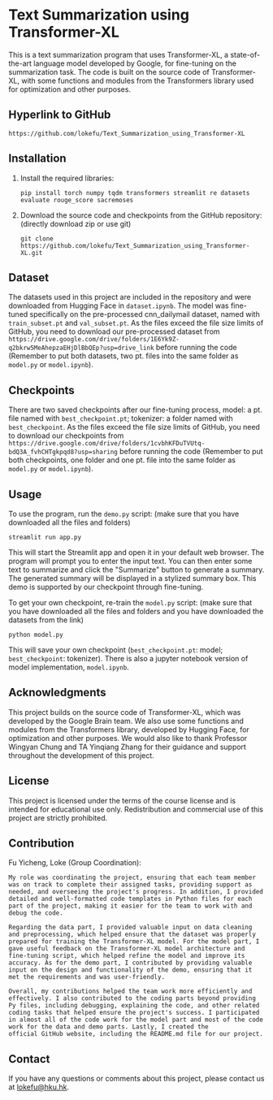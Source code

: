 # Text Summarization using Transformer-XL

This is a text summarization program that uses Transformer-XL, a state-of-the-art language model developed by Google, for fine-tuning on the summarization task. The code is built on the source code of Transformer-XL, with some functions and modules from the Transformers library used for optimization and other purposes.

## Hyperlink to GitHub

```
https://github.com/lokefu/Text_Summarization_using_Transformer-XL
```

## Installation

1. Install the required libraries:

   `````
   pip install torch numpy tqdm transformers streamlit re datasets evaluate rouge_score sacremoses
   `````

2. Download the source code and checkpoints from the GitHub repository: (directly download zip or use git)

   ````
   git clone https://github.com/lokefu/Text_Summarization_using_Transformer-XL.git
   `````

## Dataset

The datasets used in this project are included in the repository and were downloaded from Hugging Face in `dataset.ipynb`. The model was fine-tuned specifically on the pre-processed cnn_dailymail dataset, named with `train_subset.pt` and `val_subset.pt`. As the files exceed the file size limits of GitHub, you need to download our pre-processed dataset from `https://drive.google.com/drive/folders/1E6Yk9Z-q2bkrw5MeAhepzaEHjDlBbQEp?usp=drive_link` before running the code (Remember to put both datasets, two pt. files into the same folder as `model.py` or `model.ipynb`).

## Checkpoints

There are two saved checkpoints after our fine-tuning process, model: a pt. file named with `best_checkpoint.pt`; tokenizer: a folder named with `best_checkpoint`. As the files exceed the file size limits of GitHub, you need to download our checkpoints from `https://drive.google.com/drive/folders/1cvbhKFDuTVUtq-bdQ3A_fvhCHTgkpqd8?usp=sharing` before running the code (Remember to put both checkpoints, one folder and one pt. file into the same folder as `model.py` or `model.ipynb`).

## Usage

To use the program, run the `demo.py` script: (make sure that you have downloaded all the files and folders)

```
streamlit run app.py
```

This will start the Streamlit app and open it in your default web browser. The program will prompt you to enter the input text. You can then enter some text to summarize and click the "Summarize" button to generate a summary. The generated summary will be displayed in a stylized summary box. This demo is supported by our checkpoint through fine-tuning.

To get your own checkpoint, re-train the `model.py` script: (make sure that you have downloaded all the files and folders and you have downloaded the datasets from the link)

```
python model.py
```

This will save your own checkpoint (`best_checkpoint.pt`: model; `best_checkpoint`: tokenizer). There is also a jupyter notebook version of model implementation, `model.ipynb`.

## Acknowledgments

This project builds on the source code of Transformer-XL, which was developed by the Google Brain team. We also use some functions and modules from the Transformers library, developed by Hugging Face, for optimization and other purposes. We would also like to thank Professor Wingyan Chung and TA Yinqiang Zhang for their guidance and support throughout the development of this project.

## License

This project is licensed under the terms of the course license and is intended for educational use only. Redistribution and commercial use of this project are strictly prohibited.

## Contribution

Fu Yicheng, Loke (Group Coordination):

	My role was coordinating the project, ensuring that each team member was on track to complete their assigned tasks, providing support as needed, and overseeing the project's progress. In addition, I provided detailed and well-formatted code templates in Python files for each part of the project, making it easier for the team to work with and debug the code.

	Regarding the data part, I provided valuable input on data cleaning and preprocessing, which helped ensure that the dataset was properly prepared for training the Transformer-XL model. For the model part, I gave useful feedback on the Transformer-XL model architecture and fine-tuning script, which helped refine the model and improve its accuracy. As for the demo part, I contributed by providing valuable input on the design and functionality of the demo, ensuring that it met the requirements and was user-friendly.

	Overall, my contributions helped the team work more efficiently and effectively. I also contributed to the coding parts beyond providing Py files, including debugging, explaining the code, and other related coding tasks that helped ensure the project's success. I participated in almost all of the code work for the model part and most of the code work for the data and demo parts. Lastly, I created the official GitHub website, including the README.md file for our project.



## Contact

If you have any questions or comments about this project, please contact us at lokefu@hku.hk.
